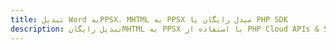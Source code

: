 ---title: تبدیل Word بهPPSX، MHTML به PPSX مبدل رایگان یا PHP SDKdescription: تبدیل رایگانMHTML به PPSX با استفاده از PHP Cloud APIs & SDK. همچنین اسناد Microsoft Word و OpenOffice را در Cloud ایجاد، ویرایش و رندر کنید.---